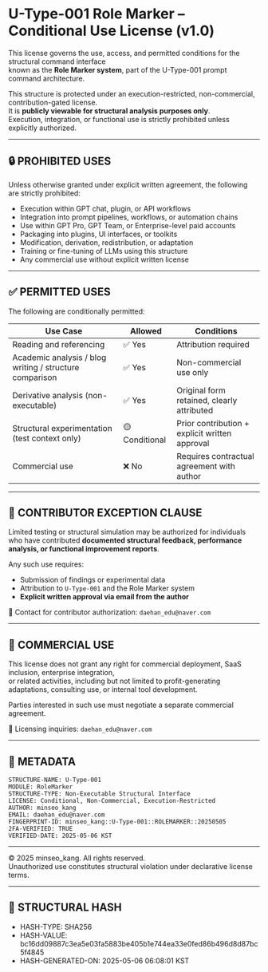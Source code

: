 # U-Type-001 Role Marker – Conditional Use License (v1.0)

This license governs the use, access, and permitted conditions for the structural command interface  
known as the **Role Marker system**, part of the U-Type-001 prompt command architecture.

This structure is protected under an execution-restricted, non-commercial, contribution-gated license.  
It is **publicly viewable for structural analysis purposes only**.  
Execution, integration, or functional use is strictly prohibited unless explicitly authorized.

---

## 🔒 PROHIBITED USES

Unless otherwise granted under explicit written agreement, the following are strictly prohibited:

- Execution within GPT chat, plugin, or API workflows  
- Integration into prompt pipelines, workflows, or automation chains  
- Use within GPT Pro, GPT Team, or Enterprise-level paid accounts  
- Packaging into plugins, UI interfaces, or toolkits  
- Modification, derivation, redistribution, or adaptation  
- Training or fine-tuning of LLMs using this structure  
- Any commercial use without explicit written license  

---

## ✅ PERMITTED USES

The following are conditionally permitted:

| Use Case | Allowed | Conditions |
|----------|---------|------------|
| Reading and referencing | ✅ Yes | Attribution required |
| Academic analysis / blog writing / structure comparison | ✅ Yes | Non-commercial use only |
| Derivative analysis (non-executable) | ✅ Yes | Original form retained, clearly attributed |
| Structural experimentation (test context only) | 🟡 Conditional | Prior contribution + explicit written approval |
| Commercial use | ❌ No | Requires contractual agreement with author |

---

## 🧾 CONTRIBUTOR EXCEPTION CLAUSE

Limited testing or structural simulation may be authorized for individuals  
who have contributed **documented structural feedback, performance analysis, or functional improvement reports**.

Any such use requires:

- Submission of findings or experimental data  
- Attribution to `U-Type-001` and the Role Marker system  
- **Explicit written approval via email from the author**

📧 Contact for contributor authorization: `daehan_edu@naver.com`

---

## 💼 COMMERCIAL USE

This license does not grant any right for commercial deployment, SaaS inclusion, enterprise integration,  
or related activities, including but not limited to profit-generating adaptations, consulting use, or internal tool development.

Parties interested in such use must negotiate a separate commercial agreement.

📩 Licensing inquiries: `daehan_edu@naver.com`

---

## 🔐 METADATA

```plaintext
STRUCTURE-NAME: U-Type-001  
MODULE: RoleMarker  
STRUCTURE-TYPE: Non-Executable Structural Interface  
LICENSE: Conditional, Non-Commercial, Execution-Restricted  
AUTHOR: minseo_kang  
EMAIL: daehan_edu@naver.com  
FINGERPRINT-ID: minseo_kang::U-Type-001::ROLEMARKER::20250505  
2FA-VERIFIED: TRUE  
VERIFIED-DATE: 2025-05-06 KST
```

---

© 2025 minseo_kang. All rights reserved.  
Unauthorized use constitutes structural violation under declarative license terms.


---

## 🧾 STRUCTURAL HASH

- HASH-TYPE: SHA256  
- HASH-VALUE: bc16dd09887c3ea5e03fa5883be405b1e744ea33e0fed86b496d8d87bc5f4845  
- HASH-GENERATED-ON: 2025-05-06 06:08:01 KST
